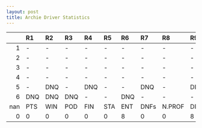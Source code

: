 ```yaml
---
layout: post 
title: Archie Driver Statistics
--- 
```


|     | R1   | R2   | R3   | R4   | R5   | R6   | R7   | R8     | R9   | R10   | R11   | R12   | Points   | Pos   |
|----:|:-----|:-----|:-----|:-----|:-----|:-----|:-----|:-------|:-----|:------|:------|:------|:---------|:------|
|   1 | -    | -    | -    | -    | -    | -    | -    | -      | -    | -     | -     | -     | 78.0     | 5.0   |
|   2 | -    | -    | -    | -    | -    | -    | -    | -      | -    | -     | -     | -     | 72.0     | 7.0   |
|   3 | -    | -    | -    | -    | -    | -    | -    | -      | -    | -     | -     | -     | 107.0    | 4.0   |
|   4 | -    | -    | -    | -    | -    | -    | -    | -      | -    | -     | -     | -     | 75.0     | 6.0   |
|   5 | -    | DNQ  | -    | DNQ  | -    | -    | DNQ  | -      | DNQ  | -     | -     | -     | 134.0    | 1.0   |
|   6 | DNQ  | DNQ  | DNQ  | -    | -    | DNQ  | -    | -      | -    | nan   | nan   | nan   | 71.0     | 7.0   |
| nan | PTS  | WIN  | POD  | FIN  | STA  | ENT  | DNFs | N.PROF | DNQ  | %FIN  | PPR   | BST   | CHA      | RNK   |
|   0 | 0    | 0    | 0    | 0    | 0    | 8    | 0    | 0      | 8    | 0.0   | 0.0   | 0     | 0.0      | 65.0  |